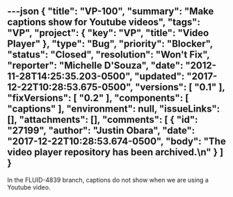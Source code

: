 ---json
{
  "title": "VP-100",
  "summary": "Make captions show for Youtube videos",
  "tags": "VP",
  "project": {
    "key": "VP",
    "title": "Video Player"
  },
  "type": "Bug",
  "priority": "Blocker",
  "status": "Closed",
  "resolution": "Won't Fix",
  "reporter": "Michelle D'Souza",
  "date": "2012-11-28T14:25:35.203-0500",
  "updated": "2017-12-22T10:28:53.675-0500",
  "versions": [
    "0.1"
  ],
  "fixVersions": [
    "0.2"
  ],
  "components": [
    "captions"
  ],
  "environment": null,
  "issueLinks": [],
  "attachments": [],
  "comments": [
    {
      "id": "27199",
      "author": "Justin Obara",
      "date": "2017-12-22T10:28:53.674-0500",
      "body": "The video player repository has been archived.\n"
    }
  ]
}
---
In the FLUID-4839 branch, captions do not show when we are using a Youtube video.

        